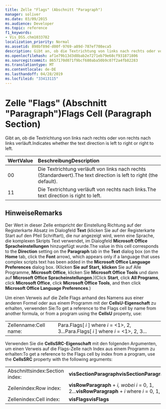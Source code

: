 ```yaml
---
title: Zelle "Flags" (Abschnitt "Paragraph")
manager: soliver
ms.date: 03/09/2015
ms.audience: Developer
ms.topic: reference
f1_keywords:
- Vis_DSS.chm1033782
localization_priority: Normal
ms.assetid: 898bf89d-d00f-9769-a89d-787ef708eca5
description: Gibt an, ob die Textrichtung von links nach rechts oder von rechts nach links verläuft.
ms.openlocfilehash: af1e79b13d3d8bab2e7271eb79e68cf931871806
ms.sourcegitcommit: 8657170d071f9bcf680aba50b9c07f2a4fb82283
ms.translationtype: MT
ms.contentlocale: de-DE
ms.lasthandoff: 04/28/2019
ms.locfileid: "33413115"
---
```

# <a name="flags-cell-paragraph-section"></a><span data-ttu-id="f53ee-103">Zelle "Flags" (Abschnitt "Paragraph")</span><span class="sxs-lookup"><span data-stu-id="f53ee-103">Flags Cell (Paragraph Section)</span></span>

<span data-ttu-id="f53ee-104">Gibt an, ob die Textrichtung von links nach rechts oder von rechts nach links verläuft.</span><span class="sxs-lookup"><span data-stu-id="f53ee-104">Indicates whether the text direction is left to right or right to left.</span></span>
  
|<span data-ttu-id="f53ee-105">**Wert**</span><span class="sxs-lookup"><span data-stu-id="f53ee-105">**Value**</span></span>|<span data-ttu-id="f53ee-106">**Beschreibung**</span><span class="sxs-lookup"><span data-stu-id="f53ee-106">**Description**</span></span>|
|:-----|:-----|
|<span data-ttu-id="f53ee-107">0</span><span class="sxs-lookup"><span data-stu-id="f53ee-107">0</span></span>  <br/> |<span data-ttu-id="f53ee-108">Die Textrichtung verläuft von links nach rechts (Standardwert).</span><span class="sxs-lookup"><span data-stu-id="f53ee-108">The text direction is left to right (the default).</span></span>  <br/> |
|<span data-ttu-id="f53ee-109">1</span><span class="sxs-lookup"><span data-stu-id="f53ee-109">1</span></span>  <br/> |<span data-ttu-id="f53ee-110">Die Textrichtung verläuft von rechts nach links.</span><span class="sxs-lookup"><span data-stu-id="f53ee-110">The text direction is right to left.</span></span>  <br/> |
   
## <a name="remarks"></a><span data-ttu-id="f53ee-111">Hinweise</span><span class="sxs-lookup"><span data-stu-id="f53ee-111">Remarks</span></span>

<span data-ttu-id="f53ee-112">Der Wert in dieser  Zelle entspricht  der Einstellung Richtung auf der  Registerkarte Absatz im  Dialogfeld **Text** (klicken Sie auf der Registerkarte Start auf den Pfeil Schriftart), die nur angezeigt wird, wenn eine Sprache, die komplexen Skripts Text verwendet, im Dialogfeld **Microsoft Office Spracheinstellungen** hinzugefügt wurde.</span><span class="sxs-lookup"><span data-stu-id="f53ee-112">The value in this cell corresponds to the **Direction** setting on the **Paragraph** tab in the **Text** dialog box (on the **Home** tab, click the **Font** arrow), which appears only if a language that uses complex scripts text has been added in the **Microsoft Office Language Preferences** dialog box.</span></span> <span data-ttu-id="f53ee-113">(Klicken **Sie auf Start,** **klicken** Sie auf Alle Programme, **Microsoft Office**, klicken Sie **Microsoft Office Tools** und dann auf **Microsoft Office Spracheinstellungen**.)</span><span class="sxs-lookup"><span data-stu-id="f53ee-113">(Click **Start**, click **All Programs**, click **Microsoft Office**, click **Microsoft Office Tools**, and then click **Microsoft Office Language Preferences**.)</span></span> 
  
<span data-ttu-id="f53ee-114">Um einen Verweis auf die Zelle Flags anhand des Namens aus einer anderen Formel oder aus einem Programm mit der **CellsU-Eigenschaft** zu erhalten, verwenden Sie:</span><span class="sxs-lookup"><span data-stu-id="f53ee-114">To get a reference to the Flags cell by name from another formula, or from a program using the **CellsU** property, use:</span></span> 
  
|||
|:-----|:-----|
|<span data-ttu-id="f53ee-115">Zellenname:</span><span class="sxs-lookup"><span data-stu-id="f53ee-115">Cell name:</span></span>  <br/> |<span data-ttu-id="f53ee-116">Para.Flags[ *i*  ] where  *i*  = <1>, 2, 3...</span><span class="sxs-lookup"><span data-stu-id="f53ee-116">Para.Flags[ *i*  ] where  *i*  = <1>, 2, 3...</span></span>  <br/> |
   
<span data-ttu-id="f53ee-117">Verwenden Sie die **CellsSRC-Eigenschaft** mit den folgenden Argumenten, um einen Verweis auf die Flags-Zelle nach Index aus einem Programm zu erhalten:</span><span class="sxs-lookup"><span data-stu-id="f53ee-117">To get a reference to the Flags cell by index from a program, use the **CellsSRC** property with the following arguments:</span></span> 
  
|||
|:-----|:-----|
|<span data-ttu-id="f53ee-118">Abschnittsindex:</span><span class="sxs-lookup"><span data-stu-id="f53ee-118">Section index:</span></span>  <br/> |<span data-ttu-id="f53ee-119">**visSectionParagraph**</span><span class="sxs-lookup"><span data-stu-id="f53ee-119">**visSectionParagraph**</span></span> <br/> |
|<span data-ttu-id="f53ee-120">Zeilenindex:</span><span class="sxs-lookup"><span data-stu-id="f53ee-120">Row index:</span></span>  <br/> |<span data-ttu-id="f53ee-121">**visRowParagraph**  +   *i,* *wobei i* = 0, 1, 2...</span><span class="sxs-lookup"><span data-stu-id="f53ee-121">**visRowParagraph** +  *i*  where  *i*  = 0, 1, 2...</span></span>  <br/> |
|<span data-ttu-id="f53ee-122">Zellenindex:</span><span class="sxs-lookup"><span data-stu-id="f53ee-122">Cell index:</span></span>  <br/> |<span data-ttu-id="f53ee-123">**visFlags**</span><span class="sxs-lookup"><span data-stu-id="f53ee-123">**visFlags**</span></span> <br/> |
   


